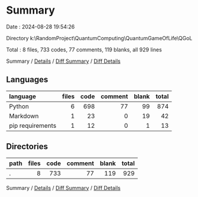 # Summary

Date : 2024-08-28 19:54:26

Directory k:\\RandomProject\\QuantumComputing\\QuantumGameOfLife\\QGoL

Total : 8 files,  733 codes, 77 comments, 119 blanks, all 929 lines

Summary / [Details](details.md) / [Diff Summary](diff.md) / [Diff Details](diff-details.md)

## Languages
| language | files | code | comment | blank | total |
| :--- | ---: | ---: | ---: | ---: | ---: |
| Python | 6 | 698 | 77 | 99 | 874 |
| Markdown | 1 | 23 | 0 | 19 | 42 |
| pip requirements | 1 | 12 | 0 | 1 | 13 |

## Directories
| path | files | code | comment | blank | total |
| :--- | ---: | ---: | ---: | ---: | ---: |
| . | 8 | 733 | 77 | 119 | 929 |

Summary / [Details](details.md) / [Diff Summary](diff.md) / [Diff Details](diff-details.md)